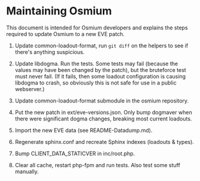 Maintaining Osmium
==================

This document is intended for Osmium developers and explains the steps
required to update Osmium to a new EVE patch.

1. Update common-loadout-format, run `git diff` on the helpers to see
   if there's anything suspicious.

2. Update libdogma. Run the tests. Some tests may fail (because the
   values may have been changed by the patch), but the bruteforce test
   must never fail. (If it fails, then some loadout configuration is
   causing libdogma to crash, so obviously this is not safe for use in
   a public webserver.)

3. Update common-loadout-format submodule in the osmium repository.

4. Put the new patch in ext/eve-versions.json. Only bump dogmaver when
   there were significant dogma changes, breaking most current
   loadouts.

5. Import the new EVE data (see README-Datadump.md).

6. Regenerate sphinx.conf and recreate Sphinx indexes (loadouts &
   types).

7. Bump CLIENT_DATA_STATICVER in inc/root.php.

8. Clear all cache, restart php-fpm and run tests. Also test some
   stuff manually.
